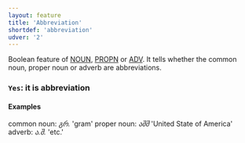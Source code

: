 ```yaml
---
layout: feature
title: 'Abbreviation'
shortdef: 'abbreviation'
udver: '2'
---
```


Boolean feature of [NOUN](_ka/pos/NOUN), [PROPN](_ka/pos/PROPN) or [ADV](_ka/pos/ADV). It tells whether the common noun, proper noun or adverb are abbreviations.

### <a name="Yes">`Yes`</a>: it is abbreviation


#### Examples

common noun: _გრ._ 'gram'
proper noun: _აშშ_ 'United State of America'
adverb: _ა.შ._ 'etc.'


<!-- Interlanguage links updated Po 6. listopadu 2023, 21:41:33 CET -->
